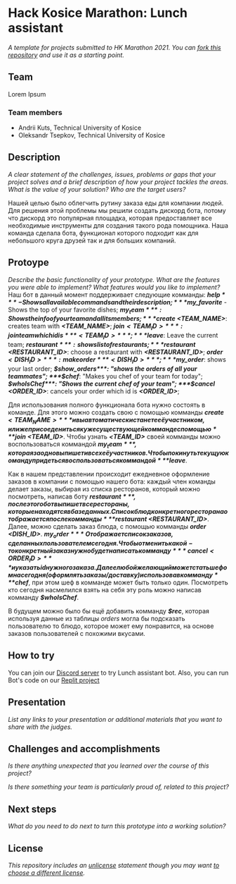 # Hack Kosice Marathon: Lunch assistant

*A template for projects submitted to HK Marathon 2021. You can [fork this repository](https://docs.github.com/en/github/getting-started-with-github/fork-a-repo) and use it as a starting point.*

## Team

Lorem Ipsum

### Team members

- Andrii Kuts, Technical University of Kosice
- Oleksandr Tsepkov, Technical University of Kosice

## Description

*A clear statement of the challenges, issues, problems or gaps that your project solves and a brief description of how your project tackles the areas. What is the value of your solution? Who are the target users?*

Нашей целью было облегчить рутину заказа еды для компании людей. Для решения этой проблемы мы решили создать дискорд бота, потому что дискорд это популярная площадка, которая предоставляет все необходимые инструменты для создания такого рода помощника. Наша команда сделала бота, функционал которого подходит как для небольшого круга друзей так и для больших компаний.
## Protoype

*Describe the basic functionality of your prototype. What are the features you were able to implement? What features would you like to implement?*
Наш бот в данный момент поддерживает следующие комманды:
***$help*** - Shows all available commands and their description;
***$my_favorite*** - Shows the top of your favorite dishes;
***$my_team***: Shows the info of your team and all its members;
***$create <TEAM_NAME>***: creates team with ***<TEAM_NAME>***;
***$join <TEAM_ID>***: join team which id is ***<TEAM_ID>***;
***$leave***: Leave the current team;
***$restaurant***: shows list of restaurants;
***$restaurant <RESTAURANT_ID>***: choose a restaurant with ***<RESTAURANT_ID>***;
***$order <DISH_ID>***: make order ***<DISH_ID>***;
***$my_order***: shows your last order;
***$show_orders***: "shows the orders of all your teammates";
***$chef***: "Makes you chef of your team for today";
***$whoIsChef***: "Shows the current chef of your team";
***$cancel <ORDER_ID>***: cancels your order which id is ***<ORDER_ID>***;

Для использования полного функционала бота нужно состоять в команде. Для этого можно создать свою с помощью комманды ***$create <TEAM_NAME>*** и вы автоматически станете её участником, или же присоедениться к уже существующей комманде с помощью ***$join <TEAM_ID>***. Чтобы узнать ***<TEAM_ID>*** своей комманды можно воспользоваться коммандой ***$my_team***, которая заодно выпишет и всех её участников. Чтобы покинуть текущую команду придеться воспользоваться коммандой ***$leave***.

Как в нашем представлении происходит ежедневное оформление заказов в компании с помощью нашего бота:
каждый член команды делает заказы, выбирая из списка ресторанов, который можно посмотреть, написав боту ***$restaurant***, после этого бот выпишет все рестораны, которые находятся в базе данных. Список блюд конкретного ресторана отображается после комманды ***$restaurant <RESTAURANT_ID>***.
Далее, можно сделать заказ блюда, с помощью комманды ***order <DISH_ID>***. ***$my_order*** Отображает список заказов, сделанных пользователем сегодня. Чтобы отменить какой-то конкретный заказ нужно будет написать комманду ***cancel <ORDER_ID>*** и указать id нужного заказа.
Далее любой желающий может стать шефом на сегодня(оформлять заказы/доставку) использовав комманду ***$chef***, при этом шеф в комманде может быть только один. Посмотреть кто сегодня насмелился взять на себя эту роль можно написав комманду ***$whoIsChef***.

В будущем можно было бы ещё добавить комманду ***$rec***, которая используя данные из таблицы *orders* могла бы подсказать пользователю то блюдо, которое может ему понравится, на основе заказов пользователей с похожими вкусами.

## How to try

You can join our [Discord server](https://discord.gg/jNHVUYdz) to try Lunch assistant bot.
Also, you can run Bot's code on our [Replit project](https://replit.com/@Megu5ta/Lorem-ipsum#main.py)

## Presentation

*List any links to your presentation or additional materials that you want to share with the judges.*

## Challenges and accomplishments

*Is there anything unexpected that you learned over the course of this project?*

*Is there something your team is particularly proud of, related to this project?*

## Next steps

*What do you need to do next to turn this prototype into a working solution?*

## License

*This repository includes an [unlicense](http://unlicense.org/) statement though you may want [to choose a different license](https://choosealicense.com/).*
